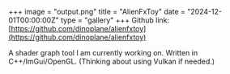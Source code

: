 +++
image = "output.png"
title = "AlienFxToy"
date = "2024-12-01T00:00:00Z"
type = "gallery"
+++
Github link: [https://github.com/dinoplane/alienfxtoy](https://github.com/dinoplane/alienfxtoy)

A shader graph tool I am currently working on. Written in C++/ImGui/OpenGL. (Thinking about using Vulkan if needed.)
